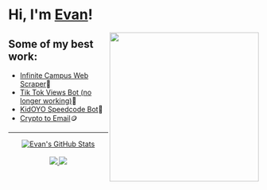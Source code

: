# Hi, I'm [Evan](https://github.com/me-like-code)!

<a href="https://github.com/me-like-code">
<img align="right" width="300" height="300" src="https://github.com/me-like-code/me-like-code/blob/main/PyCharm_Icon.svg.png?raw=true"></a>


## Some of my best work:
- [Infinite Campus Web Scraper](https://github.com/me-like-code/infinite-campus-web-scraper)🏫
- [Tik Tok Views Bot (no longer working)](https://github.com/me-like-code/Tik-Tok-Views-Bot)📱
- [KidOYO Speedcode Bot](https://github.com/me-like-code/KidOYO-Speed-Code-Bot)🤖
- [Crypto to Email](https://github.com/me-like-code/crypto-to-email)🪙


----

<p align="center">
  <a href="https://github.com/me-like-code">
    <img src="https://github-readme-stats.vercel.app/api?username=me-like-code&hide=commits&count_private=true&show_icons=true" alt="Evan's GitHub Stats">
  </a>
  <br><br>
    <a href="https://badges.pufler.dev">
    <img src="https://badges.pufler.dev/years/me-like-code?style=flat-square&color=blue&logo=github">
  </a>
  <a href="https://github.com/me-like-code?tab=repositories">
    <img src="https://badges.pufler.dev/repos/me-like-code?style=flat-square&color=blue&logo=github">
  </a>
</p>
